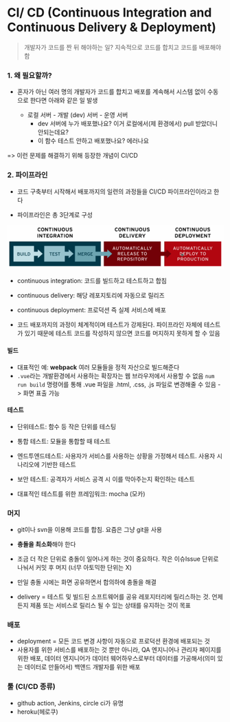 # CI/ CD (Continuous Integration and Continuous Delivery & Deployment)

> 개발자가 코드를 짠 뒤 해야하는 일? 지속적으로 코드를 합치고 코드를 배포해야 함

### 1. 왜 필요할까?

- 혼자가 아닌 여러 명의 개발자가 코드를 합치고 배포를 계속해서 시스템 없이 수동으로 한다면 아래와 같은 일 발생

  - 로컬 서버 - 개발 (dev) 서버 - 운영 서버
    - dev 서버에 누가 배포했나요? 이거 로컬에서(제 환경에서) pull 받았더니 안되는데요?
    - 이 함수 테스트 안하고 배포했나요? 에러나요

=> 이런 문제를 해결하기 위해 등장한 개념이 CI/CD

### 2. 파이프라인

- 코드 구축부터 시작해서 배포까지의 일련의 과정들을 CI/CD 파이프라인이라고 한다

- 파이프라인은 총 3단계로 구성

![Alt text](image.png)

- continuous integration: 코드를 빌드하고 테스트하고 합침
- continuous delivery: 해당 레포지토리에 자동으로 릴리즈
- continuous deployment: 프로덕션 즉 실제 서비스에 배포

- 코드 배포까지의 과정이 체계적이며 테스트가 강제된다. 파이프라인 자체에 테스트가 있기 때문에 테스트 코드를 작성하지 않으면 코드를 머지하지 못하게 할 수 있음

#### 빌드

- 대표적인 예: **webpack**
  여러 모듈들을 정적 자산으로 빌드해준다
- `.vue`라는 개발환경에서 사용하는 확장자는 웹 브라우저에서 사용할 수 없음 `num run build` 명령어를 통해 .vue 파일을 .html, .css, .js 파일로 변경해줄 수 있음 -> 화면 표출 가능

#### 테스트

- 단위테스트: 함수 등 작은 단위를 테스팅
- 통합 테스트: 모듈을 통합할 때 테스트
- 엔드투엔드테스트: 사용자가 서비스를 사용하는 상황을 가정해서 테스트. 사용자 시나리오에 기반한 테스트
- 보안 테스트: 공격자가 서비스 공격 시 이를 막아주는지 확인하는 테스트

- 대표적인 테스트를 위한 프레임워크: mocha (모카)

### 머지

- git이나 svn을 이용해 코드를 합침. 요즘은 그냥 git을 사용

- **충돌을 최소화**해야 한다
- 조금 더 작은 단위로 충돌이 일어나게 하는 것이 중요하다. 작은 이슈Issue 단위로 나눠서 커밋 후 머지 (너무 아토믹한 단위는 X)
- 만일 충돌 시에는 화면 공유하면서 합의하에 충돌을 해결
- delivery = 테스트 및 빌드된 소프트웨어를 공유 레포지터리에 릴리스하는 것. 언제든지 제품 또는 서비스로 릴리스 될 수 있는 상태를 유지하는 것이 목표

### 배포

- deployment = 모든 코드 변경 사항이 자동으로 프로덕션 환경에 배포되는 것
- 사용자를 위한 서비스를 배포하는 것 뿐만 아니라, QA 엔지니어나 관리자 페이지를 위한 배포, 데이터 엔지니어가 데이터 웨어하우스로부터 데이터를 가공해서(의미 있는 데이터로 만들어서) 백앤드 개발자를 위한 배포

### 툴 (CI/CD 종류)

- github action, Jenkins, circle ci가 유명
- heroku(헤로쿠)
